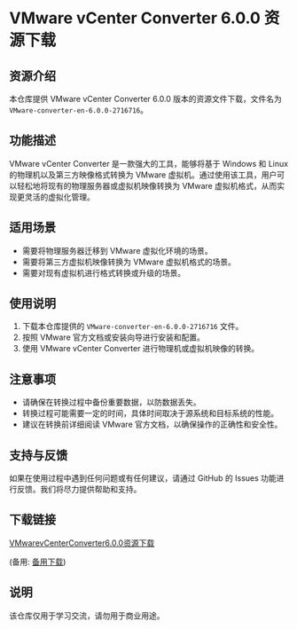 # VMware vCenter Converter 6.0.0 资源下载

## 资源介绍

本仓库提供 VMware vCenter Converter 6.0.0 版本的资源文件下载，文件名为 `VMware-converter-en-6.0.0-2716716`。

## 功能描述

VMware vCenter Converter 是一款强大的工具，能够将基于 Windows 和 Linux 的物理机以及第三方映像格式转换为 VMware 虚拟机。通过使用该工具，用户可以轻松地将现有的物理服务器或虚拟机映像转换为 VMware 虚拟机格式，从而实现更灵活的虚拟化管理。

## 适用场景

- 需要将物理服务器迁移到 VMware 虚拟化环境的场景。
- 需要将第三方虚拟机映像转换为 VMware 虚拟机格式的场景。
- 需要对现有虚拟机进行格式转换或升级的场景。

## 使用说明

1. 下载本仓库提供的 `VMware-converter-en-6.0.0-2716716` 文件。
2. 按照 VMware 官方文档或安装向导进行安装和配置。
3. 使用 VMware vCenter Converter 进行物理机或虚拟机映像的转换。

## 注意事项

- 请确保在转换过程中备份重要数据，以防数据丢失。
- 转换过程可能需要一定的时间，具体时间取决于源系统和目标系统的性能。
- 建议在转换前详细阅读 VMware 官方文档，以确保操作的正确性和安全性。

## 支持与反馈

如果在使用过程中遇到任何问题或有任何建议，请通过 GitHub 的 Issues 功能进行反馈。我们将尽力提供帮助和支持。

## 下载链接
[VMwarevCenterConverter6.0.0资源下载](https://pan.quark.cn/s/5af563d97a55) 

(备用: [备用下载](https://pan.baidu.com/s/1TZKPzLzKjxVzr7cuQTPcnw?pwd=1234))

## 说明

该仓库仅用于学习交流，请勿用于商业用途。
